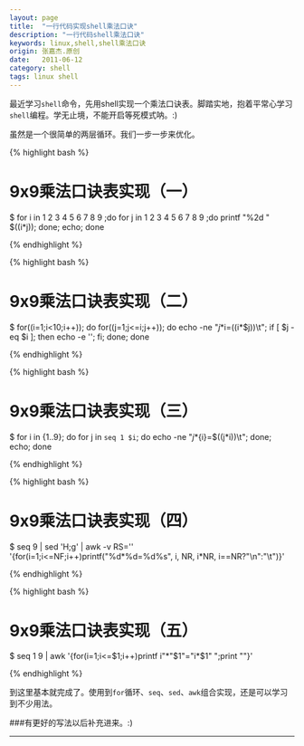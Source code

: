```yaml
---
layout: page
title:  "一行代码实现shell乘法口诀"
description: "一行代码shell乘法口诀"
keywords: linux,shell,shell乘法口诀
origin: 张嘉杰.原创
date:   2011-06-12
category: shell
tags: linux shell
---
```

最近学习`shell`命令，先用shell实现一个乘法口诀表。脚踏实地，抱着平常心学习`shell`编程。学无止境，不能开启等死模式呐。:)
<!--more-->

虽然是一个很简单的两层循环。我们一步一步来优化。

{% highlight bash %}

# 9x9乘法口诀表实现（一）
$ for i in 1 2 3 4 5 6 7 8 9 ;do for j in 1 2 3 4 5 6 7 8 9 ;do printf "%2d " $((i*j)); done; echo; done

{% endhighlight %}

{% highlight bash %}

# 9x9乘法口诀表实现（二）
$ for((i=1;i<10;i++)); do for((j=1;j<=i;j++)); do echo -ne "$j*$i=$(($i*$j))\t"; if [ $j -eq $i ]; then echo -e ''; fi; done; done

{% endhighlight %}

{% highlight bash %}

# 9x9乘法口诀表实现（三）
$ for i in {1..9}; do for j in `seq 1 $i`; do echo -ne "${j}*${i}=$((j*i))\t"; done; echo; done

{% endhighlight %}

{% highlight bash %}

# 9x9乘法口诀表实现（四）
$ seq 9 | sed 'H;g' | awk -v RS='' '{for(i=1;i<=NF;i++)printf("%d*%d=%d%s", i, NR, i*NR, i==NR?"\n":"\t")}'

{% endhighlight %}

{% highlight bash %}

# 9x9乘法口诀表实现（五）
$ seq 1 9 | awk '{for(i=1;i<=$1;i++)printf i"*"$1"="i*$1" ";print ""}'

{% endhighlight %}

到这里基本就完成了。使用到`for`循环、`seq`、`sed`、`awk`组合实现，还是可以学习到不少用法。  

###有更好的写法以后补充进来。:)

-----------------------
